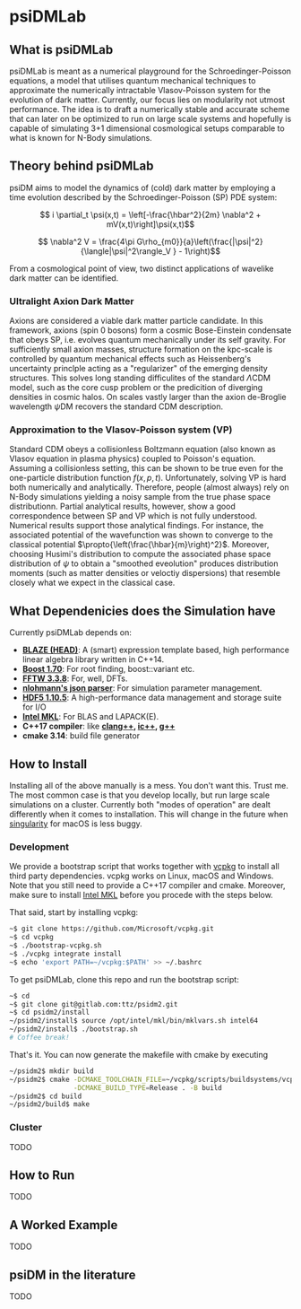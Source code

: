 # psiDMLab

## What is psiDMLab

psiDMLab is meant as a numerical playground for the Schroedinger-Poisson equations, 
a model that utilises quantum mechanical techniques to approximate the numerically 
intractable Vlasov-Poisson system for the evolution of dark matter. 
Currently, our focus lies on modularity not utmost performance. The idea is to draft 
a numerically stable and accurate scheme that can later on be optimized to run 
on large scale systems and hopefully is capable of simulating 3+1 dimensional 
cosmological setups comparable to what is known for N-Body simulations.

## Theory behind psiDMLab

psiDM aims to model the dynamics of (cold) dark matter by employing a time evolution
described by the Schroedinger-Poisson (SP) PDE system:
```math
    i \partial_t \psi(x,t) = \left[-\frac{\hbar^2}{2m} \nabla^2 +
    mV(x,t)\right]\psi(x,t)
```
```math
    \nabla^2 V = \frac{4\pi G\rho_{m0}}{a}\left(\frac{|\psi|^2}{\langle|\psi|^2\rangle_V } - 1\right)
```
From a cosmological point of view, two distinct applications of wavelike dark
matter can be identified.
### Ultralight Axion Dark Matter
Axions are considered a viable dark matter particle candidate. In this
framework, axions (spin 0 bosons) form a cosmic Bose-Einstein condensate that
obeys SP, i.e. evolves quantum mechanically under its self gravity. For
sufficiently small axion masses, structure formation on the kpc-scale is controlled
by quantum mechanical effects such as Heissenberg's uncertainty princlple acting
as a "regularizer" of the emerging density structures. This solves long standing
difficulites of the standard $`\Lambda`$CDM model, such as the core cusp problem
or the predicition of diverging densities in cosmic halos. On scales vastly
larger than the axion de-Broglie wavelength $`\psi`$DM recovers the standard CDM
description.
### Approximation to the Vlasov-Poisson system (VP)
Standard CDM obeys a collisionless Boltzmann equation (also known as Vlasov
equation in plasma physics) coupled to Poisson's
equation. Assuming a collisionless setting, this can be shown to be true even
for the one-particle distribution function $`f(x,p,t)`$. Unfortunately, solving
VP is hard both numerically and analytically. Therefore, people (almost always)
rely on N-Body simulations yielding a noisy sample from the true phase space
distributionn. Partial analytical results, however, show a good correspondence
between SP and VP which is not fully understood. Numerical results support those
analytical findings. For instance, the associated potential of the wavefunction
was shown to converge to the classical potential $`\propto{\left(\frac{\hbar}{m}\right)^2}`$.
Moreover, choosing Husimi's distribution to compute the associated phase
space distribution of $`\psi`$ to obtain a "smoothed eveolution" produces
distribution moments (such as matter densities or veloctiy dispersions) that
resemble closely what we expect in the classical case.
### 

## What Dependenicies does the Simulation have
Currently psiDMLab depends on:
* **[BLAZE (HEAD)](https://bitbucket.org/blaze-lib/blaze/src/master/)**: 
    A (smart) expression template based, high performance linear algebra library written in C++14. 
* **[Boost 1.70](http://www.boost.org)**: For root finding, boost::variant etc.
* **[FFTW 3.3.8](http://www.fftw.org)**: For, well, DFTs.
* **[nlohmann's json parser](https://github.com/nlohmann/json)**: 
    For simulation parameter management.
* **[HDF5 1.10.5](https://www.hdfgroup.org/solutions/hdf5/)**: 
    A high-performance data management and storage suite for I/O
* **[Intel MKL](https://software.intel.com/en-us/mkl)**: 
    For BLAS and LAPACK(E).
* **C++17 compiler**: like **[clang++](https://llvm.org),
    [ic++](https://software.intel.com/en-us/c-compilers),
    [g++](https://gcc.gnu.org)**
* **cmake 3.14**: build file generator

## How to Install
Installing all of the above manually is a mess. You don't want this. Trust me.
The most common case is that you develop locally, but run large scale
simulations on a cluster. Currently both "modes of operation" are dealt
differently when it comes to installation. This will change in the future when
[singularity](https://www.sylabs.io/singularity/) for macOS is less buggy.

### Development
We provide a bootstrap script that works together with [vcpkg](https://github.com/microsoft/vcpkg)
to install all third party dependencies. vcpkg works on Linux, macOS and
Windows. Note that you still need to provide a C++17 compiler and cmake. Moreover, make
sure to install [Intel MKL](https://software.intel.com/en-us/mkl) before you
procede with the steps below.

That said, start by installing vcpkg:
```bash
~$ git clone https://github.com/Microsoft/vcpkg.git
~$ cd vcpkg
~$ ./bootstrap-vcpkg.sh
~$ ./vcpkg integrate install
~$ echo 'export PATH=~/vcpkg:$PATH' >> ~/.bashrc
```

To get psiDMLab, clone this repo and run the bootstrap script:
```bash
~$ cd
~$ git clone git@gitlab.com:ttz/psidm2.git
~$ cd psidm2/install
~/psidm2/install$ source /opt/intel/mkl/bin/mklvars.sh intel64
~/psidm2/install$ ./bootstrap.sh
# Coffee break!
```

That's it. You can now generate the makefile with cmake by executing
```bash
~/psidm2$ mkdir build
~/psidm2$ cmake -DCMAKE_TOOLCHAIN_FILE=~/vcpkg/scripts/buildsystems/vcpkg.cmake \
                -DCMAKE_BUILD_TYPE=Release . -B build
~/psidm2$ cd build
~/psidm2/build$ make
```

### Cluster
TODO

## How to Run
TODO

## A Worked Example
TODO

## psiDM in the literature
TODO
